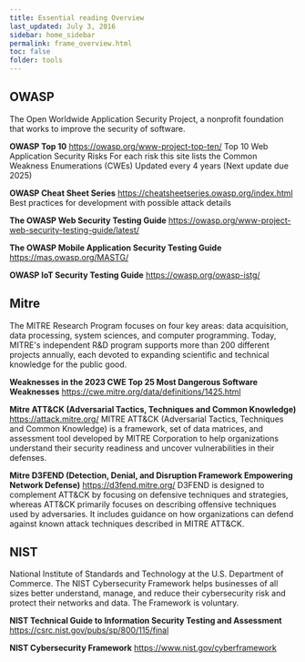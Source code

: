 ```yaml
---
title: Essential reading Overview
last_updated: July 3, 2016
sidebar: home_sidebar
permalink: frame_overview.html
toc: false
folder: tools
---
```



## OWASP
The Open Worldwide Application Security Project, a nonprofit foundation that works to improve the security of software.

**OWASP Top 10**
https://owasp.org/www-project-top-ten/
Top 10 Web Application Security Risks
For each risk this site lists the Common Weakness Enumerations (CWEs)
Updated every 4 years (Next update due 2025)

**OWASP Cheat Sheet Series**
https://cheatsheetseries.owasp.org/index.html
Best practices for development with possible attack details

**The OWASP Web Security Testing Guide**
https://owasp.org/www-project-web-security-testing-guide/latest/

**The OWASP Mobile Application Security Testing Guide**
https://mas.owasp.org/MASTG/

**OWASP IoT Security Testing Guide**
https://owasp.org/owasp-istg/


## Mitre
The MITRE Research Program focuses on four key areas: data acquisition, data processing, system sciences, and computer programming. Today, MITRE's independent R&D program supports more than 200 different projects annually, each devoted to expanding scientific and technical knowledge for the public good.


**Weaknesses in the 2023 CWE Top 25 Most Dangerous Software Weaknesses**
https://cwe.mitre.org/data/definitions/1425.html


**Mitre ATT&CK (Adversarial Tactics, Techniques and Common Knowledge)**
https://attack.mitre.org/
MITRE ATT&CK (Adversarial Tactics, Techniques and Common Knowledge) is a framework, set of data matrices, and assessment tool developed by MITRE Corporation to help organizations understand their security readiness and uncover vulnerabilities in their defenses.


**Mitre D3FEND (Detection, Denial, and Disruption Framework Empowering Network Defense)**
https://d3fend.mitre.org/
D3FEND is designed to complement ATT&CK by focusing on defensive techniques and strategies, whereas ATT&CK primarily focuses on describing offensive techniques used by adversaries. It includes guidance on how organizations can defend against known attack techniques described in MITRE ATT&CK.


## NIST
National Institute of Standards and Technology at the U.S. Department of Commerce. The NIST Cybersecurity Framework helps businesses of all sizes better understand, manage, and reduce their cybersecurity risk and protect their networks and data. The Framework is voluntary.


**NIST Technical Guide to Information Security Testing and Assessment**
https://csrc.nist.gov/pubs/sp/800/115/final

**NIST Cybersecurity Framework**
https://www.nist.gov/cyberframework



